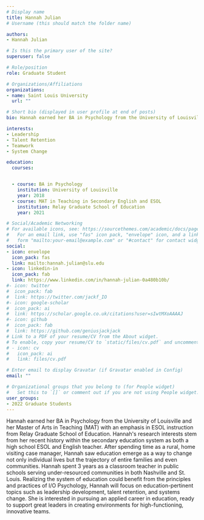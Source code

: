 ```yaml
---
# Display name
title: Hannah Julian
# Username (this should match the folder name)

authors:
- Hannah Julian

# Is this the primary user of the site?
superuser: false

# Role/position
role: Graduate Student

# Organizations/Affiliations
organizations:
- name: Saint Louis University
  url: ""

# Short bio (displayed in user profile at end of posts)
bio: Hannah earned her BA in Psychology from the University of Louisville and her Master of Arts in Teaching (MAT) with an emphasis in ESOL instruction from Relay Graduate School of Education. Hannah's research interests stem from her recent history within the secondary education system as both a high school ESOL and English teacher. After spending time as a rural, home visiting case manager, Hannah saw education emerge as a way to change not only individual lives but the trajectory of entire families and even communities. Hannah spent 3 years as a classroom teacher in public schools serving under-resourced communities in both Nashville and St. Louis. Realizing the system of education could benefit from the principles and practices of I/O Psychology, Hannah will focus on education-pertinent topics such as leadership development, talent retention, and systems change. She is interested in pursuing an applied career in education, ready to support great leaders in creating environments for high-functioning, innovative teams.

interests:
- Leadership 
- Talent Retention
- Teamwork
- System Change

education:
  courses:


  - course: BA in Psychology
    institution: University of Louisville
    year: 2018
  - course: MAT in Teaching in Secondary English and ESOL
    institution: Relay Graduate School of Education 
    year: 2021    

# Social/Academic Networking
# For available icons, see: https://sourcethemes.com/academic/docs/page-builder/#icons
#   For an email link, use "fas" icon pack, "envelope" icon, and a link in the
#   form "mailto:your-email@example.com" or "#contact" for contact widget.
social:
- icon: envelope
  icon_pack: fas
  link: mailto:hannah.julian@slu.edu
- icon: linkedin-in
  icon_pack: fab
  link: https://www.linkedin.com/in/hannah-julian-0a480b10b/
#- icon: twitter
#  icon_pack: fab
#  link: https://twitter.com/jackf_IO
#- icon: google-scholar
#  icon_pack: ai
#  link: https://scholar.google.co.uk/citations?user=sIwtMXoAAAAJ
#- icon: github
#  icon_pack: fab
#  link: https://github.com/geniusjackjack
# Link to a PDF of your resume/CV from the About widget.
# To enable, copy your resume/CV to `static/files/cv.pdf` and uncomment the lines below.
# - icon: cv
#   icon_pack: ai
#   link: files/cv.pdf

# Enter email to display Gravatar (if Gravatar enabled in Config)
email: ""

# Organizational groups that you belong to (for People widget)
#   Set this to `[]` or comment out if you are not using People widget.
user_groups:
- 2022 Graduate Students
---
```


Hannah earned her BA in Psychology from the University of Louisville and her Master of Arts in Teaching (MAT) with an emphasis in ESOL instruction from Relay Graduate School of Education. Hannah's research interests stem from her recent history within the secondary education system as both a high school ESOL and English teacher. After spending time as a rural, home visiting case manager, Hannah saw education emerge as a way to change not only individual lives but the trajectory of entire families and even communities. Hannah spent 3 years as a classroom teacher in public schools serving under-resourced communities in both Nashville and St. Louis. Realizing the system of education could benefit from the principles and practices of I/O Psychology, Hannah will focus on education-pertinent topics such as leadership development, talent retention, and systems change. She is interested in pursuing an applied career in education, ready to support great leaders in creating environments for high-functioning, innovative teams.